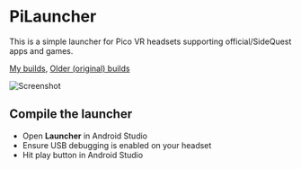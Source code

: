 # PiLauncher
This is a simple launcher for Pico VR headsets supporting official/SideQuest apps and games.

[My builds](https://github.com/Veticia/binaries/tree/main/releases),
[Older (original) builds](https://github.com/lvonasek/binary/tree/master/QuestPiLauncher)

![Screenshot](https://github.com/Veticia/PiLauncherNext/blob/main/SCREENSHOT.png?raw=true)

## Compile the launcher
* Open **Launcher** in Android Studio
* Ensure USB debugging is enabled on your headset
* Hit play button in Android Studio
